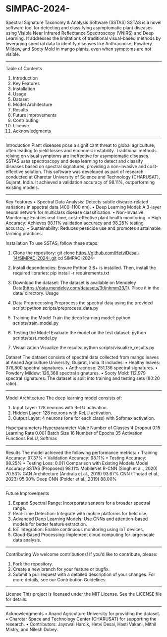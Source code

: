 # SIMPAC-2024-

Spectral Signature Taxonomy & Analysis Software (SSTAS)
SSTAS is a novel software tool for detecting and classifying asymptomatic plant diseases using Visible Near Infrared Reflectance Spectroscopy (VNIRS) and Deep Learning. It addresses the limitations of traditional visual-based methods by leveraging spectral data to identify diseases like Anthracnose, Powdery Mildew, and Sooty Mold in mango plants, even when symptoms are not visible.
________________________________________
Table of Contents
1.	Introduction
2.	Key Features
3.	Installation
4.	Usage
5.	Dataset
6.	Model Architecture
7.	Results
8.	Future Improvements
9.	Contributing
10.	License
11.	Acknowledgments
________________________________________
Introduction
Plant diseases pose a significant threat to global agriculture, often leading to yield losses and economic instability. Traditional methods relying on visual symptoms are ineffective for asymptomatic diseases. SSTAS uses spectroscopy and deep learning to detect and classify diseases based on spectral signatures, providing a non-invasive and cost-effective solution.
This software was developed as part of research conducted at Charotar University of Science and Technology (CHARUSAT), Gujarat, India. It achieved a validation accuracy of 98.11%, outperforming existing models.
________________________________________
Key Features
•	Spectral Data Analysis: Detects subtle disease-related variations in spectral data (400–1100 nm).
•	Deep Learning Model: A 3-layer neural network for multiclass disease classification.
•	Non-Invasive Monitoring: Enables real-time, cost-effective plant health monitoring.
•	High Accuracy: Achieves 98.11% validation accuracy and 98.25% testing accuracy.
•	Sustainability: Reduces pesticide use and promotes sustainable farming practices.

Installation
To use SSTAS, follow these steps:
1.	Clone the repository:
git clone https://github.com/HetviDesai-14/SIMPAC-2024-.git
cd SIMPAC-2024-
2.	Install dependencies:
  Ensure Python 3.8+ is installed. Then, install the required libraries:
pip install -r requirements.txt

3.	Download the dataset:
The dataset is available on Mendeley Data(https://data.mendeley.com/datasets/3tfjnhmm23/1). Place it in the data/ directory.
Usage


1. Data Preprocessing
Preprocess the spectral data using the provided script:
python scripts/preprocess_data.py
2. Training the Model
Train the deep learning model:
python scripts/train_model.py
3. Testing the Model
Evaluate the model on the test dataset:
python scripts/test_model.py
4. Visualization
Visualize the results:
python scripts/visualize_results.py

Dataset
The dataset consists of spectral data collected from mango leaves at Anand Agriculture University, Gujarat, India. It includes:
•	Healthy leaves: 376,800 spectral signatures.
•	Anthracnose: 251,136 spectral signatures.
•	Powdery Mildew: 126,368 spectral signatures.
•	Sooty Mold: 112,979 spectral signatures.
The dataset is split into training and testing sets (80:20 ratio).
________________________________________
Model Architecture
The deep learning model consists of:
1.	Input Layer: 128 neurons with ReLU activation.
2.	Hidden Layer: 128 neurons with ReLU activation.
3.	Output Layer: 4 neurons (one for each class) with Softmax activation.
   
Hyperparameters
Hyperparameter	Value
Number of Classes	4
Dropout	0.15
Learning Rate	0.001
Batch Size	16
Number of Epochs	35
Activation Functions	ReLU, Softmax
________________________________________
Results
The model achieved the following performance metrics:
•	Training Accuracy: 97.37%
•	Validation Accuracy: 98.11%
•	Testing Accuracy: 98.25%
•	Testing Loss: 0.011
Comparison with Existing Models
Model	Accuracy
SSTAS (Proposed)	98.11%
MobileNet R-CNN (Singh et al., 2020)	70.53%
GAN Architecture (Andrala et al., 2019)	93.67%
CNN (Thotad et al., 2023)	95.00%
Deep CNN (Polder et al., 2019)	88.00%
________________________________________
Future Improvements
1.	Expand Spectral Range: Incorporate sensors for a broader spectral range.
2.	Real-Time Detection: Integrate with mobile platforms for field use.
3.	Advanced Deep Learning Models: Use CNNs and attention-based models for better feature extraction.
4.	IoT Integration: Enable continuous monitoring using IoT devices.
5.	Cloud-Based Processing: Implement cloud computing for large-scale data analysis.
________________________________________
Contributing
We welcome contributions! If you'd like to contribute, please:
1.	Fork the repository.
2.	Create a new branch for your feature or bugfix.
3.	Submit a pull request with a detailed description of your changes.
For more details, see our Contribution Guidelines.
________________________________________
License
This project is licensed under the MIT License. See the LICENSE file for details.
________________________________________
Acknowledgments
•	Anand Agriculture University for providing the dataset.
•	Charotar Space and Technology Center (CHARUSAT) for supporting the research.
•	Contributors: Jayswal Hardik, Hetvi Desai, Hasti Vakani, Mithil Mistry, and Nilesh Dubey.
